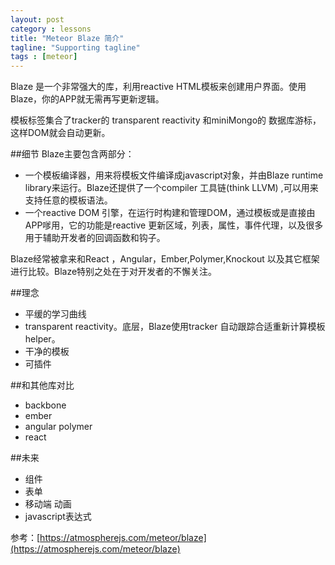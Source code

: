 ```yaml
---
layout: post
category : lessons
title: "Meteor Blaze 简介"
tagline: "Supporting tagline"
tags : [meteor]
---
```


Blaze 是一个非常强大的库，利用reactive HTML模板来创建用户界面。使用Blaze，你的APP就无需再写更新逻辑。

模板标签集合了tracker的 transparent reactivity 和miniMongo的 数据库游标，这样DOM就会自动更新。

##细节
Blaze主要包含两部分：

- 一个模板编译器，用来将模板文件编译成javascript对象，并由Blaze runtime library来运行。Blaze还提供了一个compiler 工具链(think LLVM) ,可以用来支持任意的模板语法。
- 一个reactive DOM 引擎，在运行时构建和管理DOM，通过模板或是直接由APP嗲用，它的功能是reactive 更新区域，列表，属性，事件代理，以及很多用于辅助开发者的回调函数和钩子。

Blaze经常被拿来和React ，Angular，Ember,Polymer,Knockout 以及其它框架进行比较。Blaze特别之处在于对开发者的不懈关注。

##理念
- 平缓的学习曲线
- transparent reactivity。底层，Blaze使用tracker 自动跟踪合适重新计算模板helper。
- 干净的模板
- 可插件

##和其他库对比
- backbone
- ember
- angular polymer
- react

##未来
- 组件
- 表单
- 移动端 动画
- javascript表达式



参考：[https://atmospherejs.com/meteor/blaze](https://atmospherejs.com/meteor/blaze)













